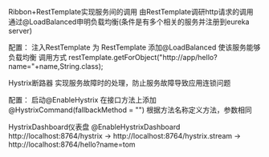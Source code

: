 Ribbon+RestTemplate实现服务间的调用
 由RestTemplate调研http请求的调用
 通过@LoadBalanced申明负载均衡(条件是有多个相关的服务并注册到eureka server)

配置：
 注入RestTemplate
 为 RestTemplate 添加@LoadBalanced 使该服务能够负载均衡
 调用方式 restTemplate.getForObject("http://app/hello?name="+name,String.class);
 
 
Hystrix断路器
 实现服务故障时的处理，防止服务故障导致应用连锁问题
 
配置：
 启动@EnableHystrix
 在接口方法上添加@HystrixCommand(fallbackMethod = "<method-name>") 根据方法名称定义方法，参数相同
 

HystrixDashboard仪表盘
 @EnableHystrixDashboard
 http://localhost:8764/hystrix
 -> http://localhost:8764/hystrix.stream
 -> http://localhost:8764/hello?name=tom
 
 